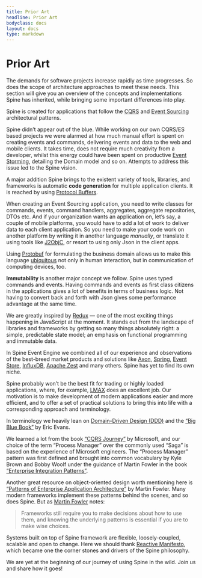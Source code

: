 ```yaml
---
title: Prior Art
headline: Prior Art
bodyclass: docs
layout: docs
type: markdown
---
```


# Prior Art

The demands for software projects increase rapidly as time progresses. 
So does the scope of architecture approaches to meet these needs.
This section will give you an overview of the concepts and implementations Spine has inherited, 
while bringing some important differences into play.

Spine is created for applications that follow the [CQRS](http://martinfowler.com/bliki/CQRS.html) 
and [Event Sourcing](http://martinfowler.com/eaaDev/EventSourcing.html) architectural patterns.

Spine didn’t appear out of the blue. While working on our own CQRS/ES based projects we were 
alarmed at how much manual effort is spent on creating events and commands, delivering events and data
to the web and mobile clients. It takes time, does not require much creativity from a developer,
whilst this energy could have been spent on productive 
[Event Storming](http://ziobrando.blogspot.com/2013/11/introducing-event-storming.html), 
detailing the Domain model and so on. Attempts to address this issue led to the Spine vision.

A major addition Spine brings to the existent variety of tools, libraries, and frameworks is 
automatic **code generation** for multiple application clients. 
It is reached by using [Protocol Buffers](https://developers.google.com/protocol-buffers/docs/overview).

When creating an Event Sourcing application, you need to write classes for commands, events, 
command handlers, aggregates, aggregate repositories, DTOs etc.
And if your organization wants an application on, let’s say, a couple of mobile platforms,
you would have to add a lot of work to deliver data to each client application.
So you need to make your code work on another platform by writing it in another language *manually*,
or translate it using tools like [J2ObjC](http://j2objc.org/), or resort to using only 
Json in the client apps.

Using [Protobuf](https://developers.google.com/protocol-buffers/docs/overview) for formulating 
the business domain allows us to make this language 
[ubiquitous](http://martinfowler.com/bliki/UbiquitousLanguage.html) not only in human interaction, 
but in communication of computing devices, too.

**Immutability** is another major concept we follow.
Spine uses typed commands and events. Having commands and events as first class citizens in the 
applications gives a lot of benefits in terms of business logic. Not having to convert back and 
forth with Json gives some performance advantage at the same time.

We are greatly inspired by [Redux](http://redux.js.org) — one of the most exciting things happening
in JavaScript at the moment. It stands out from the landscape of libraries and frameworks by 
getting so many things absolutely right: a simple, predictable state model; an emphasis on functional programming and immutable data.

In Spine Event Engine we combined all of our experience and observations of the best-breed market
products and solutions like [Axon](http://www.axonframework.org/), [Spring](https://spring.io/), 
[Event Store](https://geteventstore.com/), [InfluxDB](https://influxdata.com/), 
[Apache Zest](https://zest.apache.org/) and many others. 
Spine has yet to find its own niche.

Spine probably won’t be the best fit for trading or highly loaded applications, where, for example,
[LMAX](https://www.lmax.com/) does an excellent job. Our motivation is to make development of
modern applications easier and more efficient, and to offer a set of practical solutions to bring
this into life with a corresponding approach and terminology.

In terminology we heavily lean on [Domain-Driven Design (DDD)](https://en.wikipedia.org/wiki/Domain-driven_design)
and the [“Big Blue Book”](http://www.amazon.com/Domain-Driven-Design-Tackling-Complexity-Software/dp/0321125215) 
by Eric Evans.

We learned a lot from the book [“CQRS Journey”](https://msdn.microsoft.com/en-us/library/jj554200.aspx)
by Microsoft, and our choice of the term “Process Manager” over the commonly used “Saga” is 
based on the experience of Microsoft engineers. 
The “Process Manager” pattern was first defined and brought into common vocabulary by Kyle Brown
and Bobby Woolf under the guidance of Martin Fowler in the book 
[“Enterprise Integration Patterns”](http://www.enterpriseintegrationpatterns.com/patterns/messaging/ProcessManager.html).

Another great resource on object-oriented design worth mentioning here is 
[“Patterns of Enterprise Application Architecture”](http://www.martinfowler.com/books/eaa.html) 
by Martin Fowler. Many modern frameworks implement these patterns behind the scenes, and so does Spine.
But as [Martin Fowler](http://www.martinfowler.com/books/eaa.html) notes:

 >Frameworks still require you to make decisions about how to use them, 
 >and knowing the underlying patterns is essential if you are to make wise choices.

Systems built on top of Spine framework are flexible, loosely-coupled, scalable and open to change.
Here we should thank [Reactive Manifesto](http://www.reactivemanifesto.org/), 
which became one the corner stones and drivers of the Spine philosophy.

We are yet at the beginning of our journey of using Spine in the wild.
Join us and share how it goes!
